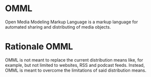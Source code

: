 # OMML
Open Media Modeling Markup Language is a markup language for automated sharing and distributing of media objects.

# Rationale OMML
OMML is not meant to replace the current distribution means like, for example, but not limited to websites, RSS and podcast feeds. Instead, OMML is meant to overcome the limitations of said distribution means.

